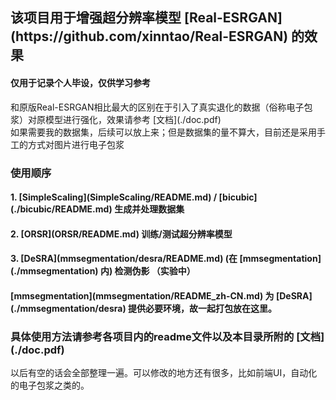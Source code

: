 <h2>该项目用于增强超分辨率模型 [Real-ESRGAN](https://github.com/xinntao/Real-ESRGAN) 的效果</h2>
<h4>仅用于记录个人毕设，仅供学习参考</h4>
和原版Real-ESRGAN相比最大的区别在于引入了真实退化的数据（俗称电子包浆）对原模型进行强化，效果请参考 [文档](./doc.pdf) <br>
如果需要我的数据集，后续可以放上来；但是数据集的量不算大，目前还是采用手工的方式对图片进行电子包浆
<br>
<h3>使用顺序</h3>

<h4>1. [SimpleScaling](SimpleScaling/README.md) / [bicubic](./bicubic/README.md) 生成并处理数据集</h4>
<h4>2. [ORSR](ORSR/README.md) 训练/测试超分辨率模型</h4>
<h4>3. [DeSRA](mmsegmentation/desra/README.md) (在 [mmsegmentation](./mmsegmentation) 内) 检测伪影 （实验中）</h4>
<h4> [mmsegmentation](mmsegmentation/README_zh-CN.md) 为 [DeSRA](./mmsegmentation/desra) 提供必要环境，故一起打包放在这里。</h4>

<h3>具体使用方法请参考各项目内的readme文件以及本目录所附的 [文档](./doc.pdf) </h3>

以后有空的话会全部整理一遍。可以修改的地方还有很多，比如前端UI，自动化的电子包浆之类的。
